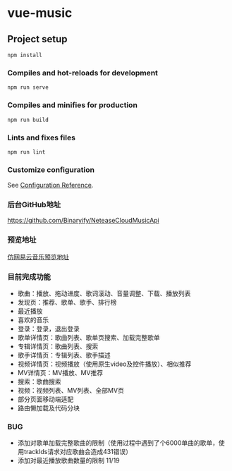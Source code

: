 # vue-music

## Project setup
```
npm install
```

### Compiles and hot-reloads for development
```
npm run serve
```

### Compiles and minifies for production
```
npm run build
```

### Lints and fixes files
```
npm run lint
```

### Customize configuration
See [Configuration Reference](https://cli.vuejs.org/config/).

### 后台GitHub地址

https://github.com/Binaryify/NeteaseCloudMusicApi

### 预览地址

[仿网易云音乐预览地址 ](http://47.102.159.133:3000/)

### 目前完成功能

+ 歌曲：播放、拖动进度、歌词滚动、音量调整、下载、播放列表
+ 发现页：推荐、歌单、歌手、排行榜
+ 最近播放
+ 喜欢的音乐
+ 登录：登录，退出登录
+ 歌单详情页：歌曲列表、歌单页搜索、加载完整歌单
+ 专辑详情页：歌曲列表、搜索
+ 歌手详情页：专辑列表、歌手描述
+ 视频详情页：视频播放（使用原生video及控件播放）、相似推荐
+ MV详情页：MV播放、MV推荐
+ 搜索：歌曲搜索
+ 视频：视频列表、MV列表、全部MV页
+ 部分页面移动端适配
+ 路由懒加载及代码分块

### BUG
+ 添加对歌单加载完整歌曲的限制（使用过程中遇到了个6000单曲的歌单，使用trackIds请求对应歌曲会造成431错误）
+ 添加对最近播放歌曲数量的限制 11/19
